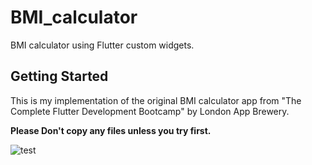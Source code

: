 # BMI_calculator

BMI calculator using Flutter custom widgets.

## Getting Started
This is my implementation of the original BMI calculator app from "The Complete Flutter Development Bootcamp" by London App Brewery.

**Please Don't copy any files unless you try first.**


![test](https://user-images.githubusercontent.com/47930363/181054334-a8c25642-1b2a-48ad-b02c-756aef2c1c4c.gif)

